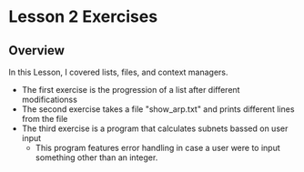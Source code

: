 # Lesson 2 Exercises

## Overview

In this Lesson, I covered lists, files, and context managers.
- The first exercise is the progression of a list after different modificationss
- The second exercise takes a file "show_arp.txt" and prints different lines from the file
- The third exercise is a program that calculates subnets bassed on user input 
  - This program features error handling in case a user were to input something other than an integer.

